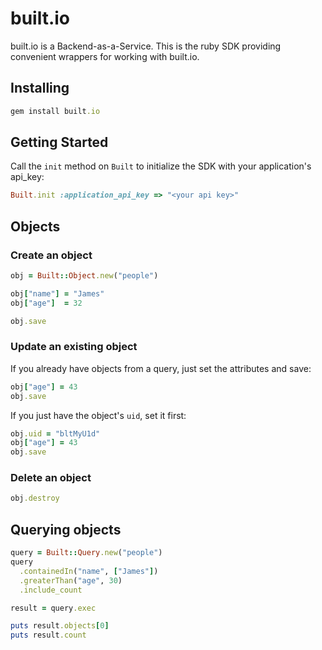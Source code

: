 # built.io

built.io is a Backend-as-a-Service. This is the ruby SDK providing convenient
wrappers for working with built.io.

## Installing

```ruby
gem install built.io
```

## Getting Started

Call the `init` method on `Built` to initialize the SDK with your
application's api_key:

```ruby
Built.init :application_api_key => "<your api key>"
```

## Objects

### Create an object

```ruby
obj = Built::Object.new("people")

obj["name"] = "James"
obj["age"]  = 32

obj.save
```

### Update an existing object

If you already have objects from a query, just set the attributes and save:

```ruby
obj["age"] = 43
obj.save
```

If you just have the object's `uid`, set it first:

```ruby
obj.uid = "bltMyU1d"
obj["age"] = 43
obj.save
```

### Delete an object

```ruby
obj.destroy
```

## Querying objects

```ruby
query = Built::Query.new("people")
query
  .containedIn("name", ["James"])
  .greaterThan("age", 30)
  .include_count

result = query.exec

puts result.objects[0]
puts result.count
```
